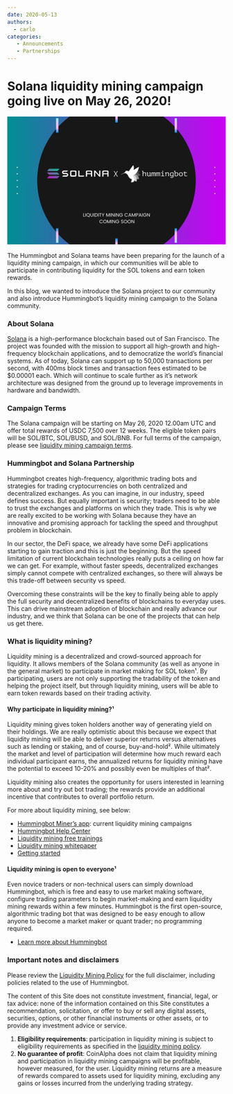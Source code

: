```yaml
---
date: 2020-05-13
authors:
  - carlo
categories:
   - Announcements
   - Partnerships
---
```


# Solana liquidity mining campaign going live on May 26, 2020!

![cover](cover.png)


The Hummingbot and Solana teams have been preparing for the launch of a liquidity mining campaign, in which our communities will be able to participate in contributing liquidity for the SOL tokens and earn token rewards.

In this blog, we wanted to introduce the Solana project to our community and also introduce Hummingbot’s liquidity mining campaign to the Solana community.

### About Solana

[Solana](https://solana.com/) is a high-performance blockchain based out of San Francisco. The project was founded with the mission to support all high-growth and high-frequency blockchain applications, and to democratize the world’s financial systems. As of today, Solana can support up to 50,000 transactions per second, with 400ms block times and transaction fees estimated to be $0.00001 each. Which will continue to scale further as it’s network architecture was designed from the ground up to leverage improvements in hardware and bandwidth.    

<!-- more -->

### Campaign Terms

The Solana campaign will be starting on May 26, 2020 12.00am UTC and offer total rewards of USDC 7,500 over 12 weeks.  The eligible token pairs will be SOL/BTC, SOL/BUSD, and SOL/BNB.  For full terms of the campaign, please see [liquidity mining campaign terms](https://support.hummingbot.io/hc/en-us/sections/900002130663-Campaigns).

### Hummingbot and Solana Partnership

Hummingbot creates high-frequency, algorithmic trading bots and strategies for trading cryptocurrencies on both centralized and decentralized exchanges.  As you can imagine, in our industry, speed defines success.  But equally important is security; traders need to be able to trust the exchanges and platforms on which they trade.  This is why we are really excited to be working with Solana because they have an innovative and promising approach for tackling the speed and throughput problem in blockchain.  

In our sector, the DeFi space, we already have some DeFi applications starting to gain traction and this is just the beginning.  But the speed limitation of current blockchain technologies really puts a ceiling on how far we can get.  For example, without faster speeds, decentralized exchanges simply cannot compete with centralized exchanges, so there will always be this trade-off between security vs speed.

Overcoming these constraints will be the key to finally being able to apply the full security and decentralized benefits of blockchains to everyday uses.  This can drive mainstream adoption of blockchain and really advance our industry, and we think that Solana can be one of the projects that can help us get there.

### What is liquidity mining?

Liquidity mining is a decentralized and crowd-sourced approach for liquidity.  It allows members of the Solana community (as well as anyone in the general market) to participate in market making for SOL token¹.  By participating, users are not only supporting the tradability of the token and helping the project itself, but through liquidity mining, users will be able to earn token rewards based on their trading activity.  

#### Why participate in liquidity mining?¹

Liquidity mining gives token holders another way of generating yield on their holdings.  We are really optimistic about this because we expect that liquidity mining will be able to deliver superior returns versus alternatives such as lending or staking, and of course, buy-and-hold².  While ultimately the market and level of participation will determine how much reward each individual participant earns, the annualized returns for liquidity mining have the potential to exceed 10-20% and possibly even be multiples of that².

Liquidity mining also creates the opportunity for users interested in learning more about and try out bot trading; the rewards provide an additional incentive that contributes to overall portfolio return.

For more about liquidity mining, see below:
- [Hummingbot Miner’s app](https://miners.hummingbot.io): current liquidity mining campaigns
- [Hummingbot Help Center](https://support.hummingbot.io/)
- [Liquidity mining free trainings](https://www.eventbrite.com/e/learn-to-use-hummingbot-crypto-market-making-live-training-session-tickets-100968806418)
- [Liquidity mining whitepaper](https://coinalpha.com/liquidity-mining-policy)
- [Getting started](../2022-01-level-1-b-introduction-to-hummingbot-and-hummingbot-liquidity-mining/index.md)


#### Liquidity mining is open to everyone¹

Even novice traders or non-technical users can simply download Hummingbot, which is free and easy to use market making software, configure trading parameters to begin market-making and earn liquidity mining rewards within a few minutes.  Hummingbot is the first open-source, algorithmic trading bot that was designed to be easy enough to allow anyone to become a market maker or quant trader; no programming required.

- [Learn more about Hummingbot](https://docs.hummingbot.org)

### Important notes and disclaimers

Please review the [Liquidity Mining Policy](https://coinalpha.com/liquidity-mining-policy) for the full disclaimer, including policies related to the use of Hummingbot.

The content of this Site does not constitute investment, financial, legal, or tax advice: none of the information contained on this Site constitutes a recommendation, solicitation, or offer to buy or sell any digital assets, securities, options, or other financial instruments or other assets, or to provide any investment advice or service.

1. **Eligibility requirements**: participation in liquidity mining is subject to eligibility requirements as specified in the [liquidity mining policy](https://coinalpha.com/liquidity-mining-policy).
2. **No guarantee of profit**: CoinAlpha does not claim that liquidity mining and participation in liquidity mining campaigns will be profitable, however measured, for the user.  Liquidity mining returns are a measure of rewards compared to assets used for liquidity mining, excluding any gains or losses incurred from the underlying trading strategy.
